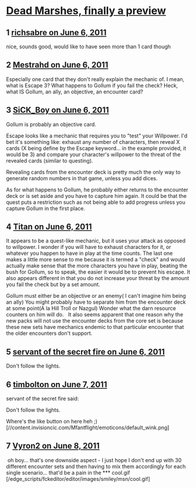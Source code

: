# [Dead Marshes, finally a preview](https://community.fantasyflightgames.com/topic/47979-dead-marshes-finally-a-preview/)

## 1 [richsabre on June 6, 2011](https://community.fantasyflightgames.com/topic/47979-dead-marshes-finally-a-preview/?do=findComment&comment=481238)

nice, sounds good, would like to have seen more than 1 card though

## 2 [Mestrahd on June 6, 2011](https://community.fantasyflightgames.com/topic/47979-dead-marshes-finally-a-preview/?do=findComment&comment=481286)

Especially one card that they don't really explain the mechanic of. I mean, what is Escape 3? What happens to Gollum if you fail the check? Heck, what IS Gollum, an ally, an objective, an encounter card?

## 3 [SiCK_Boy on June 6, 2011](https://community.fantasyflightgames.com/topic/47979-dead-marshes-finally-a-preview/?do=findComment&comment=481396)

Gollum is probably an objective card.

Escape looks like a mechanic that requires you to "test" your Willpower. I'd bet it's something like: exhaust any number of characters, then reveal X cards (X being define by the Escape keyword... in the example provided, it would be 3) and compare your character's willpower to the threat of the revealed cards (similar to questing).

Revealing cards from the encounter deck is pretty much the only way to generate random numbers in that game, unless you add dices.

As for what happens to Gollum, he probably either returns to the encounter deck or is set aside and you have to capture him again. It could be that the quest puts a restriction such as not being able to add progress unless you capture Gollum in the first place.

## 4 [Titan on June 6, 2011](https://community.fantasyflightgames.com/topic/47979-dead-marshes-finally-a-preview/?do=findComment&comment=481399)

It appears to be a quest-like mechanic, but it uses your attack as opposed to willpower. I wonder if you will have to exhaust characters for it, or whatever you happen to have in play at the time counts. The last one makes a little more sense to me because it is termed a "check" and would actually make sense that the more characters you have in play, beating the bush for Gollum, so to speak, the easier it would be to prevent his escape. It also appears different in that you do not increase your threat by the amount you fail the check but by a set amount. 

Gollum must either be an objective or an enemy( I can't imagine him being an ally) You might probably have to separate him from the encounter deck at some point(A la Hill Troll or Nazgul) Wonder what the darn resource counters on him will do.
 
It also seems apparent that one reason why the new packs will not use the encounter decks from the core set is because these new sets have mechanics endemic to that particular encounter that the older encounters don't support.

## 5 [servant of the secret fire on June 6, 2011](https://community.fantasyflightgames.com/topic/47979-dead-marshes-finally-a-preview/?do=findComment&comment=481411)

Don't follow the lights.

## 6 [timbolton on June 7, 2011](https://community.fantasyflightgames.com/topic/47979-dead-marshes-finally-a-preview/?do=findComment&comment=481510)

servant of the secret fire said:

Don't follow the lights.



Where's the like button on here heh ;) [//content.invisioncic.com/Mfantflight/emoticons/default_wink.png]

## 7 [Vyron2 on June 8, 2011](https://community.fantasyflightgames.com/topic/47979-dead-marshes-finally-a-preview/?do=findComment&comment=482035)

 oh boy... that's one downside aspect - I just hope I don't end up with 30 different encounter sets and then having to mix them accordingly for each single scenario... that'd be a pain in the *** cool.gif [/edge_scripts/fckeditor/editor/images/smiley/msn/cool.gif]

